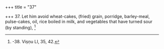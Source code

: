 +++
title = "37"

+++
37. Let him avoid wheat-cakes, (fried) grain, porridge, barley-meal, pulse-cakes, oil, rice boiled in milk, and vegetables that have turned sour (by standing), [^25] 


[^25]:  -38. Viṣṇu LI, 35, 42.
